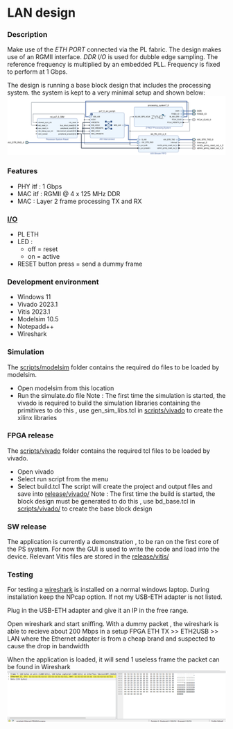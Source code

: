 # LAN design

### Description
Make use of the *ETH PORT* connected via the PL fabric. The design makes use of an RGMII interface.
*DDR I/O* is used for dubble edge sampling. The reference frequency is multiplied by an embedded PLL.
Frequency is fixed to perform at 1 Gbps. 

The design is running a base block design that includes the processing system. 
the system is kept to a very minimal setup and shown below:
![block_design](img/bd_base.png)


### Features
- PHY itf : 1 Gbps
- MAC itf : RGMII @ 4 x 125 MHz DDR
- MAC : Layer 2 frame processing TX and RX

### [I/O](constraints)
- PL ETH 
- LED : 
  - off = reset
  - on  = active
- RESET button press = send a dummy frame

### Development environment
- Windows 11 
- Vivado 2023.1
- Vitis 2023.1
- Modelsim 10.5
- Notepadd++
- Wireshark

### Simulation
The [scripts/modelsim](scripts/modelsim/) folder contains the required do files to be loaded by modelsim.
  - Open modelsim from this location 
  - Run the simulate.do file
Note : The first time the simulation is started, the vivado is required to build the simulation libraries containing the primitives
to do this , use gen_sim_libs.tcl in [scripts/vivado](scripts/vivado/) to create the xilinx libraries

### FPGA release
The [scripts/vivado](scripts/vivado/) folder contains the required tcl files to be loaded by vivado.
  - Open vivado 
  - Select run script from the menu
  - Select build.tcl
The script will create the project and output files and save into [release/vivado/](release/vivado/)
Note : The first time the build is started, the block design must be generated
to do this , use bd_base.tcl in [scripts/vivado/](scripts/vivado/) to create the base block design

### SW release
The application is currently a demonstration , to be ran on the first core of the PS system.
For now the GUI is used to write the code and load into the device. Relevant Vitis files are
stored in the [release/vitis/](release/vitis/)

### Testing
For testing a [wireshark](https://www.wireshark.org/) is installed on a normal windows laptop.
During installation keep the NPcap option. If not my USB-ETH adapter is not listed.

Plug in the USB-ETH adapter and give it an IP in the free range.

Open wireshark and start sniffing.
With a dummy packet , the wireshark is able to recieve about 200 Mbps in a setup
FPGA ETH TX >> ETH2USB >> LAN 
where the Ethernet adapter is from a cheap brand and suspected to cause the drop in bandwidth

When the application is loaded, it will send 1 useless frame
the packet can be found in Wireshark
![wireshark_01](img/wireshark_01.png)
